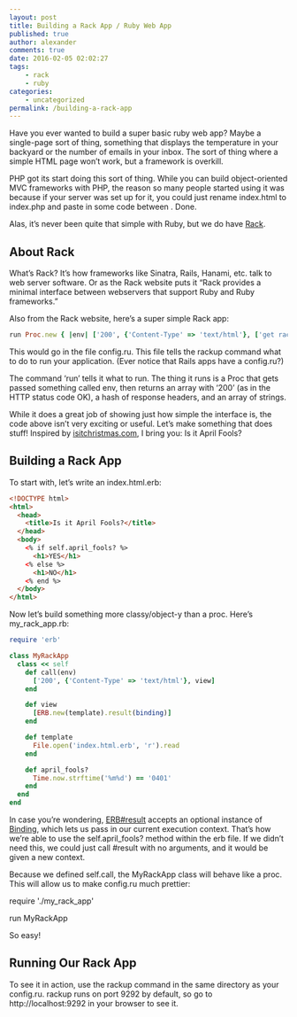 ```yaml
---
layout: post
title: Building a Rack App / Ruby Web App
published: true
author: alexander
comments: true
date: 2016-02-05 02:02:27
tags:
    - rack
    - ruby
categories:
    - uncategorized
permalink: /building-a-rack-app
---
```

Have you ever wanted to build a super basic ruby web app? Maybe a single-page sort of thing, something that displays the temperature in your backyard or the number of emails in your inbox. The sort of thing where a simple HTML page won&#8217;t work, but a framework is overkill.

PHP got its start doing this sort of thing. While you can build object-oriented MVC frameworks with PHP, the reason so many people started using it was because if your server was set up for it, you could just rename index.html to index.php and paste in some code between . Done.

Alas, it&#8217;s never been quite that simple with Ruby, but we do have [Rack][1].

## About Rack

What&#8217;s Rack? It&#8217;s how frameworks like Sinatra, Rails, Hanami, etc. talk to web server software. Or as the Rack website puts it &#8220;Rack provides a minimal interface between webservers that support Ruby and Ruby frameworks.&#8221;

Also from the Rack website, here&#8217;s a super simple Rack app:

```ruby
run Proc.new { |env| ['200', {'Content-Type' => 'text/html'}, ['get rack\'d']] }
```

This would go in the file config.ru. This file tells the rackup command what to do to run your application. (Ever notice that Rails apps have a config.ru?)

The command &#8216;run&#8217; tells it what to run. The thing it runs is a Proc that gets passed something called env, then returns an array with &#8216;200&#8217; (as in the HTTP status code OK), a hash of response headers, and an array of strings.

While it does a great job of showing just how simple the interface is, the code above isn&#8217;t very exciting or useful. Let&#8217;s make something that does stuff! Inspired by [isitchristmas.com][2], I bring you: Is it April Fools?

## Building a Rack App

To start with, let&#8217;s write an index.html.erb:

```html
<!DOCTYPE html>
<html>
  <head>
    <title>Is it April Fools?</title>
  </head>
  <body>
    <% if self.april_fools? %>
      <h1>YES</h1>
    <% else %>
      <h1>NO</h1>
    <% end %>
  </body>
</html>
```

Now let&#8217;s build something more classy/object-y than a proc. Here&#8217;s my\_rack\_app.rb:

```ruby
require 'erb'

class MyRackApp
  class << self
    def call(env)
      ['200', {'Content-Type' => 'text/html'}, view]
    end

    def view
      [ERB.new(template).result(binding)]
    end

    def template
      File.open('index.html.erb', 'r').read
    end

    def april_fools?
      Time.now.strftime('%m%d') == '0401'
    end
  end
end
```

In case you&#8217;re wondering, [ERB#result][3] accepts an optional instance of [Binding][4], which lets us pass in our current execution context. That&#8217;s how we&#8217;re able to use the self.april_fools? method within the erb file. If we didn&#8217;t need this, we could just call #result with no arguments, and it would be given a new context.

Because we defined self.call, the MyRackApp class will behave like a proc. This will allow us to make config.ru much prettier:

require './my_rack_app'

run MyRackApp

So easy!

## Running Our Rack App

To see it in action, use the rackup command in the same directory as your config.ru. rackup runs on port 9292 by default, so go to http://localhost:9292 in your browser to see it.

 [1]: http://rack.github.io
 [2]: https://isitchristmas.com
 [3]: http://ruby-doc.org/stdlib-2.3.0/libdoc/erb/rdoc/ERB.html#method-i-result
 [4]: http://ruby-doc.org/core-2.2.0/Binding.html
